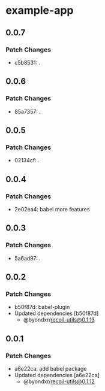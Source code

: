 # example-app

## 0.0.7

### Patch Changes

- c5b8531: .

## 0.0.6

### Patch Changes

- 85a7357: .

## 0.0.5

### Patch Changes

- 02134cf: .

## 0.0.4

### Patch Changes

- 2e02ea4: babel more features

## 0.0.3

### Patch Changes

- 5a6ad97: .

## 0.0.2

### Patch Changes

- b50f87d: babel-plugin
- Updated dependencies [b50f87d]
  - @byondxr/recoil-utils@0.1.13

## 0.0.1

### Patch Changes

- a6e22ca: add babel package
- Updated dependencies [a6e22ca]
  - @byondxr/recoil-utils@0.1.12
